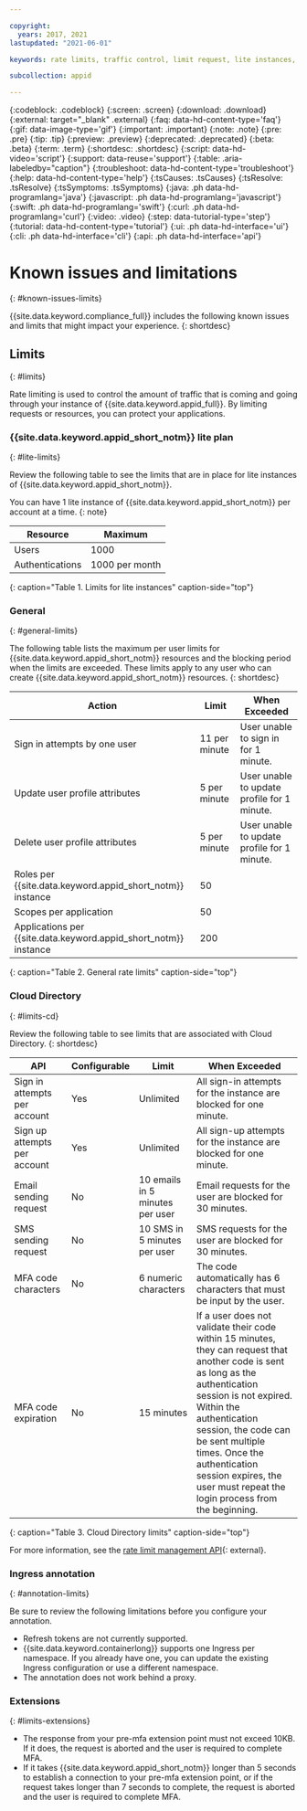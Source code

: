 ```yaml
---

copyright:
  years: 2017, 2021
lastupdated: "2021-06-01"

keywords: rate limits, traffic control, limit request, lite instances, per minute, per instance, per user, limits

subcollection: appid

---
```


{:codeblock: .codeblock}
{:screen: .screen}
{:download: .download}
{:external: target="_blank" .external}
{:faq: data-hd-content-type='faq'}
{:gif: data-image-type='gif'}
{:important: .important}
{:note: .note}
{:pre: .pre}
{:tip: .tip}
{:preview: .preview}
{:deprecated: .deprecated}
{:beta: .beta}
{:term: .term}
{:shortdesc: .shortdesc}
{:script: data-hd-video='script'}
{:support: data-reuse='support'}
{:table: .aria-labeledby="caption"}
{:troubleshoot: data-hd-content-type='troubleshoot'}
{:help: data-hd-content-type='help'}
{:tsCauses: .tsCauses}
{:tsResolve: .tsResolve}
{:tsSymptoms: .tsSymptoms}
{:java: .ph data-hd-programlang='java'}
{:javascript: .ph data-hd-programlang='javascript'}
{:swift: .ph data-hd-programlang='swift'}
{:curl: .ph data-hd-programlang='curl'}
{:video: .video}
{:step: data-tutorial-type='step'}
{:tutorial: data-hd-content-type='tutorial'}
{:ui: .ph data-hd-interface='ui'}
{:cli: .ph data-hd-interface='cli'}
{:api: .ph data-hd-interface='api'}


# Known issues and limitations
{: #known-issues-limits}

{{site.data.keyword.compliance_full}} includes the following known issues and limits that might impact your experience.
{: shortdesc}


## Limits
{: #limits}

Rate limiting is used to control the amount of traffic that is coming and going through your instance of {{site.data.keyword.appid_full}}. By limiting requests or resources, you can protect your applications.


### {{site.data.keyword.appid_short_notm}} lite plan
{: #lite-limits}

Review the following table to see the limits that are in place for lite instances of {{site.data.keyword.appid_short_notm}}.

You can have 1 lite instance of {{site.data.keyword.appid_short_notm}} per account at a time.
{: note}

| Resource | Maximum |  
|-----|----| 
| Users | 1000 |
| Authentications | 1000 per month |
{: caption="Table 1. Limits for lite instances" caption-side="top"}

### General
{: #general-limits}

The following table lists the maximum per user limits for {{site.data.keyword.appid_short_notm}} resources and the blocking period when the limits are exceeded. These limits apply to any user who can create {{site.data.keyword.appid_short_notm}} resources.
{: shortdesc}

| Action | Limit | When Exceeded |
|-----|----| ----|
| Sign in attempts by one user | 11 per minute | User unable to sign in for 1 minute. |
| Update user profile attributes | 5 per minute | User unable to update profile for 1 minute. |
| Delete user profile attributes | 5 per minute | User unable to update profile for 1 minute. |
| Roles per {{site.data.keyword.appid_short_notm}} instance | 50 | |
| Scopes per application | 50 | |
| Applications per {{site.data.keyword.appid_short_notm}} instance | 200 | | 
{: caption="Table 2. General rate limits" caption-side="top"}



### Cloud Directory
{: #limits-cd}

Review the following table to see limits that are associated with Cloud Directory.
{: shortdesc}

| API | Configurable | Limit | When Exceeded |
|-----|----| ----| ---- | 
| Sign in attempts per account | Yes | Unlimited | All sign-in attempts for the instance are blocked for one minute. |
| Sign up attempts per account | Yes | Unlimited | All sign-up attempts for the instance are blocked for one minute. |
| Email sending request | No | 10 emails in 5 minutes per user | Email requests for the user are blocked for 30 minutes. |
| SMS sending request | No | 10 SMS in 5 minutes per user | SMS requests for the user are blocked for 30 minutes. | 
| MFA code characters | No | 6 numeric characters | The code automatically has 6 characters that must be input by the user. | 
| MFA code expiration | No | 15 minutes | If a user does not validate their code within 15 minutes, they can request that another code is sent as long as the authentication session is not expired. Within the authentication session, the code can be sent multiple times. Once the authentication session expires, the user must repeat the login process from the beginning. |
{: caption="Table 3. Cloud Directory limits" caption-side="top"}

For more information, see the [rate limit management API](https://us-south.appid.cloud.ibm.com/swagger-ui/#/Management%20API%20-%20Config/mgmt.updateRateLimitConfig){: external}.


### Ingress annotation
{: #annotation-limits}

Be sure to review the following limitations before you configure your annotation.

* Refresh tokens are not currently supported.
* {{site.data.keyword.containerlong}} supports one Ingress per namespace. If you already have one, you can update the existing Ingress configuration or use a different namespace.
* The annotation does not work behind a proxy.


### Extensions
{: #limits-extensions}

* The response from your pre-mfa extension point must not exceed 10KB. If it does, the request is aborted and the user is required to complete MFA.
* If it takes {{site.data.keyword.appid_short_notm}} longer than 5 seconds to establish a connection to your pre-mfa extension point, or if the request takes longer than 7 seconds to complete, the request is aborted and the user is required to complete MFA.

